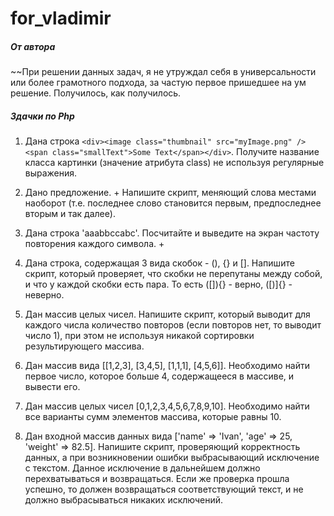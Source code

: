 # for_vladimir
##### От автора

~~При решении данных задач, я не утруждал себя в универсальности или более грамотного подхода, 
за частую первое пришедшее на ум решение. Получилось, как получилось.

##### Здачки по Php

1. Дана строка ```<div><image class="thumbnail" src="myImage.png" /><span class="smallText">Some Text</span></div>```. 
Получите название класса картинки (значение атрибута class) не используя регулярные выражения. 

2. Дано предложение. +
Напишите скрипт, меняющий слова местами наоборот (т.е. последнее слово становится первым, предпоследнее вторым и так далее).

3. Дана строка 'aaabbccabc'. Посчитайте и выведите на экран частоту повторения каждого символа. +

4. Дана строка, содержащая 3 вида скобок - (), {} и []. 
Напишите скрипт, который проверяет, что скобки не перепутаны между собой, 
и что у каждой скобки есть пара. То есть ([]){} - верно, ([)]{} - неверно.

5. Дан массив целых чисел. Напишите скрипт, который выводит для каждого числа количество повторов 
(если повторов нет, то выводит число 1), при этом не используя никакой сортировки результирующего массива. 

6. Дан массив вида [[1,2,3], [3,4,5], [1,1,1], [4,5,6]]. 
Необходимо найти первое число, которое больше 4, содержащееся в массиве, и вывести его.

7. Дан массив целых чисел [0,1,2,3,4,5,6,7,8,9,10]. 
Необходимо найти все варианты сумм элементов массива, которые равны 10. 

8. Дан входной массив данных вида ['name' => 'Ivan', 'age' => 25, 'weight' => 82.5]. 
Напишите скрипт, проверяющий корректность данных, а при возникновении ошибки выбрасывающий исключение с текстом. 
Данное исключение в дальнейшем должно перехватываться и возвращаться. Если же проверка прошла успешно, 
то должен возвращаться соответствующий текст, и не должно выбрасываться никаких исключений.

